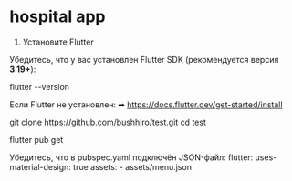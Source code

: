 # hospital app


1. Установите Flutter

Убедитесь, что у вас установлен Flutter SDK (рекомендуется версия **3.19+**):


flutter --version

Если Flutter не установлен:
➡ https://docs.flutter.dev/get-started/install

git clone https://github.com/bushhiro/test.git
cd test

flutter pub get

Убедитесь, что в pubspec.yaml подключён JSON-файл:
flutter:
  uses-material-design: true
  assets:
    - assets/menu.json
